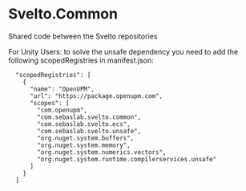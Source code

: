 # Svelto.Common
Shared code between the Svelto repositories

For Unity Users: to solve the unsafe dependency you need to add the following scopedRegistries in manifest.json:
```
  "scopedRegistries": [
    {
      "name": "OpenUPM",
      "url": "https://package.openupm.com",
      "scopes": [
        "com.openupm",
        "com.sebaslab.svelto.common",
        "com.sebaslab.svelto.ecs",
        "com.sebaslab.svelto.unsafe",
        "org.nuget.system.buffers",
        "org.nuget.system.memory",
        "org.nuget.system.numerics.vectors",
        "org.nuget.system.runtime.compilerservices.unsafe"
      ]
    }
  ]
```
